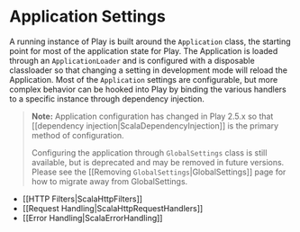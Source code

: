 <!--- Copyright (C) 2009-2018 Lightbend Inc. <https://www.lightbend.com> -->
# Application Settings

A running instance of Play is built around the `Application` class, the starting point for most of the application state for Play.  The Application is loaded through an `ApplicationLoader` and is configured with a disposable classloader so that changing a setting in development mode will reload the Application.  Most of the `Application` settings are configurable, but more complex behavior can be hooked into Play by binding the various handlers to a specific instance through dependency injection.

> **Note:** Application configuration has changed in Play 2.5.x so that [[dependency injection|ScalaDependencyInjection]] is the primary method of configuration.
> 
> Configuring the application through `GlobalSettings` class is still available, but is deprecated and may be removed in future versions.  Please see the [[Removing `GlobalSettings`|GlobalSettings]] page for how to migrate away from GlobalSettings. 

* [[HTTP Filters|ScalaHttpFilters]]
* [[Request Handling|ScalaHttpRequestHandlers]]
* [[Error Handling|ScalaErrorHandling]]

